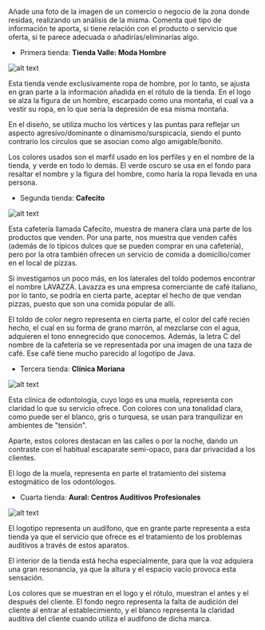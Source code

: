 Añade una foto de la imagen de un comercio o negocio de la zona donde residas, 
realizando un análisis de la misma. Comenta qué tipo de información te aporta, 
si tiene relación con el producto o servicio que oferta, si te parece adecuada 
o añadirías/eliminarías algo.


* Primera tienda: **Tienda Valle: Moda Hombre**

![alt text](../Imágenes/tiendavalle.jpeg)

Esta tienda vende exclusivamente ropa de hombre, por lo tanto, se ajusta en
gran parte a la información añadida en el rótulo de la tienda. En el logo 
se alza la figura de un hombre, escarpado como una montaña, el cual va a vestir
su ropa, en lo que sería la depresión de esa misma montaña. 

En el diseño, se utiliza mucho los vértices y las puntas para reflejar un 
aspecto agresivo/dominante o dinamismo/surspicacia, siendo el punto contrario
los circulos que se asocian como algo amigable/bonito.

Los colores usados son el marfil usado en los perfiles y en el nombre
de la tienda, y verde en todo lo demás. El verde oscuro se usa en el fondo para
resaltar el nombre y la figura del hombre, como haría la ropa llevada en una
persona.


* Segunda tienda: **Cafecito**

![alt text](../Imágenes/tiendacafelito.jpeg)

Esta cafetería llamada Cafecito, muestra de manera clara una parte de los 
productos que venden. Por una parte, nos muestra que venden cafés (además
de lo típicos dulces que se pueden comprar en una cafetería), pero por la otra
también ofrecen un servicio de comida a domicilio/comer en el local de pizzas.

Si investigamos un poco más, en los laterales del toldo podemos encontrar el
nombre LAVAZZA. Lavazza es una empresa comerciante de café italiano, por lo 
tanto, se podría en cierta parte, aceptar el hecho de que vendan pizzas, puesto
que son una comida popular de allí.

El toldo de color negro representa en cierta parte, el color del café recién
hecho, el cual en su forma de grano marrón, al mezclarse con el agua, 
adquieren el tono ennegrecido que conocemos. Además, la letra C del nombre
de la cafetería se ve representada por una imagen de una taza de café.
Ese café tiene mucho parecido al logotipo de Java.


* Tercera tienda: **Clínica Moriana**

![alt text](../Imágenes/dentista.jpeg)

Esta clínica de odontología, cuyo logo es una muela, representa con claridad 
lo que su servicio ofrece. Con colores con una tonalidad clara, como puede ser
el blanco, gris o turquesa, se usan para tranquilizar en ambientes de 
"tensión". 

Aparte, estos colores destacan en las calles o por la noche, dando
un contraste con el habitual escaparate semi-opaco, para dar privacidad
a los clientes. 

El logo de la muela, representa en parte el tratamiento del sistema estogmático 
de los odontólogos. 

* Cuarta tienda: **Aural: Centros Auditivos Profesionales**

![alt text](../Imágenes/tiendaaudifono.jpeg)

El logotipo representa un audífono, que en grante parte representa a esta tienda
ya que el servicio que ofrece es el tratamiento de los problemas auditivos a 
través de estos aparatos.

El interior de la tienda está hecha especialmente, para que la voz adquiera
una gran resonancia, ya que la altura y el espacio vacío provoca esta sensación.

Los colores que se muestran en el logo y el rótulo, muestran el antes y el 
después del cliente. El fondo negro representa la falta de audición del cliente
al entrar al establecimiento, y el blanco representa la claridad auditiva 
del cliente cuando utiliza el audífono de dicha marca.
